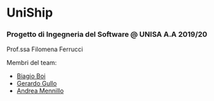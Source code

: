 # UniShip
### Progetto di Ingegneria del Software @ UNISA A.A 2019/20

Prof.ssa Filomena Ferrucci

Membri del team:
* [Biagio Boi](https://github.com/b14s199)
* [Gerardo Gullo](https://github.com/xNeorem)
* [Andrea Mennillo](https://github.com/HandyMenny)
